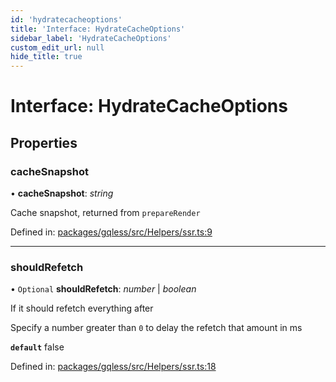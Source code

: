 ```yaml
---
id: 'hydratecacheoptions'
title: 'Interface: HydrateCacheOptions'
sidebar_label: 'HydrateCacheOptions'
custom_edit_url: null
hide_title: true
---
```


# Interface: HydrateCacheOptions

## Properties

### cacheSnapshot

• **cacheSnapshot**: _string_

Cache snapshot, returned from `prepareRender`

Defined in: [packages/gqless/src/Helpers/ssr.ts:9](https://github.com/gqless/gqless/blob/master/packages/gqless/src/Helpers/ssr.ts#L9)

---

### shouldRefetch

• `Optional` **shouldRefetch**: _number_ \| _boolean_

If it should refetch everything after

Specify a number greater than `0` to delay the refetch that amount in ms

**`default`**
false

Defined in: [packages/gqless/src/Helpers/ssr.ts:18](https://github.com/gqless/gqless/blob/master/packages/gqless/src/Helpers/ssr.ts#L18)
